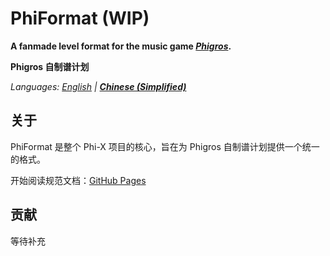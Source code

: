 # PhiFormat (WIP)

**A fanmade level format for the music game [*Phigros*](https://zh.moegirl.org.cn/Phigros).**

**Phigros 自制谱计划**

*Languages: [English](./README.md) | [**Chinese (Simplified)**](#phiformat-wip)*

## 关于

PhiFormat 是整个 Phi-X 项目的核心，旨在为 Phigros 自制谱计划提供一个统一的格式。

开始阅读规范文档：[GitHub Pages](https://phi-x.github.io/PhiFormat/)

## 贡献

等待补充